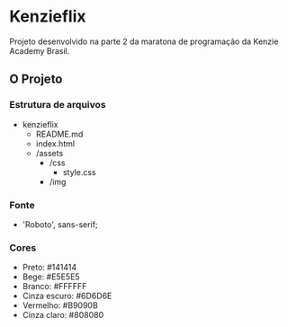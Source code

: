 # Kenzieflix

Projeto desenvolvido na parte 2 da maratona de programação da Kenzie Academy Brasil.

## O Projeto

### Estrutura de arquivos

- kenzieflix
    - README.md
    - index.html
    - /assets
        - /css
            - style.css
        - /img

### Fonte

- 'Roboto', sans-serif;

### Cores

- Preto: #141414
- Bege: #E5E5E5
- Branco: #FFFFFF
- Cinza escuro: #6D6D6E
- Vermelho: #B9090B
- Cinza claro: #808080